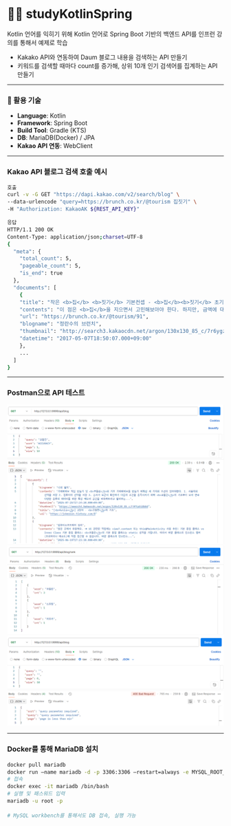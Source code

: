 # ✍🏻 studyKotlinSpring
Kotlin 언어를 익히기 위해 Kotlin 언어로 Spring Boot 기반의 백엔드 API를 인프런 강의를 통해서 예제로 학습
- Kakako API와 연동하여 Daum 블로그 내용을 검색하는 API 만들기
- 키워드를 검색할 때마다 count를 증가해, 상위 10개 인기 검색어를 집계하는 API 만들기

---

### 🔧 활용 기술

- **Language**: Kotlin
- **Framework**: Spring Boot
- **Build Tool**: Gradle (KTS)
- **DB**: MariaDB(Docker) / JPA
- **Kakao API 연동**: WebClient

---

### Kakao API 블로그 검색 호출 예시

```bash
호출
curl -v -G GET "https://dapi.kakao.com/v2/search/blog" \
--data-urlencode "query=https://brunch.co.kr/@tourism 집짓기" \
-H "Authorization: KakaoAK ${REST_API_KEY}"
```

```bash
응답
HTTP/1.1 200 OK
Content-Type: application/json;charset=UTF-8
{
  "meta": {
    "total_count": 5,
    "pageable_count": 5,
    "is_end": true
  },
  "documents": [
    {
    "title": "작은 <b>집</b> <b>짓기</b> 기본컨셉 - <b>집</b><b>짓기</b> 초기구상하기",
    "contents": "이 점은 <b>집</b>을 지으면서 고민해보아야 한다. 하지만, 금액에 대한 가성비 대비 크게 문제되지 않을 부분이라 생각하여 설계로 극복하자...",
    "url": "https://brunch.co.kr/@tourism/91",
    "blogname": "정란수의 브런치",
    "thumbnail": "http://search3.kakaocdn.net/argon/130x130_85_c/7r6ygzbvBDc",
    "datetime": "2017-05-07T18:50:07.000+09:00"
    },
    ...
  ]
}
```

---

### Postman으로 API 테스트
![블로그 검색](docs/image%20(12).png)
![검색어 상위 10개 조회](docs/image%20(13).png)
![유효하지 않은 입력값 검증](docs/image%20(14).png)

---

### Docker를 통해 MariaDB 설치
```bash
docker pull mariadb
docker run —name mariadb -d -p 3306:3306 —restart=always -e MYSQL_ROOT_PASSWORD=패스워드 mariadb
# 접속
docker exec -it mariadb /bin/bash
# 실행 및 패스워드 입력
mariadb -u root -p

# MySQL workbench를 통해서도 DB 접속, 실행 가능
```
